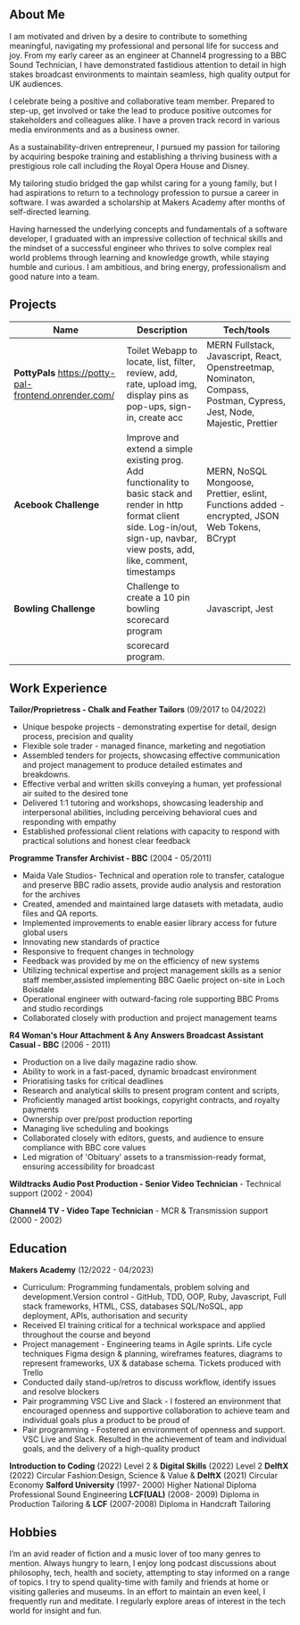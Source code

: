 ## About Me

I am motivated and driven by a desire to contribute to something meaningful, navigating my professional and personal life for success and joy. From my early career as an engineer at Channel4 progressing to a BBC Sound Technician, I have demonstrated fastidious attention to detail in high stakes broadcast environments to maintain seamless, high quality output for UK audiences.

I celebrate being a positive and collaborative team member. Prepared to step-up, get involved or take the lead to produce positive outcomes for stakeholders and colleagues alike. I have a proven track record in various media environments and as a business owner.

As a sustainability-driven entrepreneur, I pursued my passion for tailoring by acquiring bespoke training and establishing a thriving business with a prestigious role call including the Royal Opera House and Disney.

My tailoring studio bridged the gap whilst caring for a young family, but I had aspirations to return to a technology profession to pursue a career in software. I was awarded a scholarship at Makers Academy after months of self-directed learning.

Having harnessed the underlying concepts and fundamentals of a software developer, I graduated with an impressive collection of technical skills and the mindset of a successful engineer who thrives to solve complex real world problems through learning and knowledge growth, while staying humble and curious.
I am ambitious, and bring energy, professionalism and good nature into a team.

## Projects

| Name                                                   | Description                                                                                                                                                                                | Tech/tools                                                                                                             |
| ------------------------------------------------------ | ------------------------------------------------------------------------------------------------------------------------------------------------------------------------------------------ | ---------------------------------------------------------------------------------------------------------------------- |
| **PottyPals** https://potty-pal-frontend.onrender.com/ | Toilet Webapp to locate, list, filter, review, add, rate, upload img, display pins as pop-ups, sign-in, create acc                                                                         | MERN Fullstack, Javascript, React, Openstreetmap, Nominaton, Compass, Postman, Cypress, Jest, Node, Majestic, Prettier |
| **Acebook Challenge**                                  | Improve and extend a simple existing prog. Add functionality to basic stack and render in http format client side. Log-in/out, sign-up, navbar, view posts, add, like, comment, timestamps | MERN, NoSQL Mongoose, Prettier, eslint, Functions added - encrypted, JSON Web Tokens, BCrypt                           |
| **Bowling Challenge**                                  | Challenge to create a 10 pin bowling scorecard program                                                                                                                                     | Javascript, Jest                                                                                                       |
|                                                        | scorecard program.                                                                                                                                                                         |                                                                                                                        |

## Work Experience

**Tailor/Proprietress - Chalk and Feather Tailors** (09/2017 to 04/2022)

- Unique bespoke projects - demonstrating expertise for detail, design process, precision and quality
- Flexible sole trader - managed finance, marketing and negotiation
- Assembled tenders for projects, showcasing effective communication and project management to produce detailed estimates and breakdowns.
- Effective verbal and written skills conveying a human, yet professional air suited to the desired tone
- Delivered 1:1 tutoring and workshops, showcasing leadership and interpersonal abilities, including perceiving behavioral cues and responding with empathy
- Established professional client relations with capacity to respond with practical solutions and honest clear feedback

**Programme Transfer Archivist - BBC** (2004 - 05/2011)

- Maida Vale Studios- Technical and operation role to transfer, catalogue and preserve BBC radio assets, provide audio analysis and restoration for the archives
- Created, amended and maintained large datasets with metadata, audio files and QA reports.
- Implemented improvements to enable easier library access for future global users
- Innovating new standards of practice
- Responsive to frequent changes in technology
- Feedback was provided by me on the efficiency of new systems
- Utilizing technical expertise and project management skills as a senior staff member,assisted implementing BBC Gaelic project on-site in Loch Boisdale
- Operational engineer with outward-facing role supporting BBC Proms and studio recordings
- Collaborated closely with production and project management teams

**R4 Woman's Hour Attachment & Any Answers Broadcast Assistant Casual - BBC** (2006 - 2011)

- Production on a live daily magazine radio show.
- Ability to work in a fast-paced, dynamic broadcast environment
- Prioratising tasks for critical deadlines
- Research and analytical skills to present program content and scripts,
- Proficiently managed artist bookings, copyright contracts, and royalty payments
- Ownership over pre/post production reporting
- Managing live scheduling and bookings
- Collaborated closely with editors, guests, and audience to ensure compliance with BBC core values
- Led migration of 'Obituary' assets to a transmission-ready format, ensuring accessibility for broadcast

**Wildtracks Audio Post Production - Senior Video Technician** - Technical support (2002 - 2004)

**Channel4 TV - Video Tape Technician** - MCR & Transmission support (2000 - 2002)

## Education

**Makers Academy** (12/2022 - 04/2023)

- Curriculum: Programming fundamentals, problem solving and development.Version control - GitHub, TDD, OOP, Ruby, Javascript, Full stack frameworks, HTML, CSS, databases SQL/NoSQL, app deployment, APIs, authorisation and security
- Received EI training critical for a technical workspace and applied throughout the course and beyond
- Project management - Engineering teams in Agile sprints. Life cycle techniques Figma design & planning, wireframes features, diagrams to represent frameworks, UX & database schema. Tickets produced with Trello
- Conducted daily stand-up/retros to discuss workflow, identify issues and resolve blockers
- Pair programming VSC Live and Slack - I fostered an environment that encouraged openness and supportive collaboration to achieve team and individual goals plus a product to be proud of
- Pair programming - Fostered an environment of openness and support. VSC Live and Slack. Resulted in the achievement of team and individual goals, and the delivery of a high-quality product

**Introduction to Coding** (2022) Level 2 & **Digital Skills** (2022) Level 2
**DelftX** (2022) Circular Fashion:Design, Science & Value & **DelftX** (2021) Circular Economy
**Salford University** (1997- 2000) Higher National Diploma Professional Sound Engineering
**LCF(UAL)** (2008- 2009) Diploma in Production Tailoring & **LCF** (2007-2008) Diploma in Handcraft Tailoring

## Hobbies

I’m an avid reader of fiction and a music lover of too many genres to mention. Always hungry to learn, I enjoy long podcast discussions about philosophy, tech, health and society, attempting to stay informed on a range of topics. I try to spend quality-time with family and friends at home or visiting galleries and museums. In an effort to maintain an even keel, I frequently run and meditate. I regularly explore areas of interest in the tech world for insight and fun.
